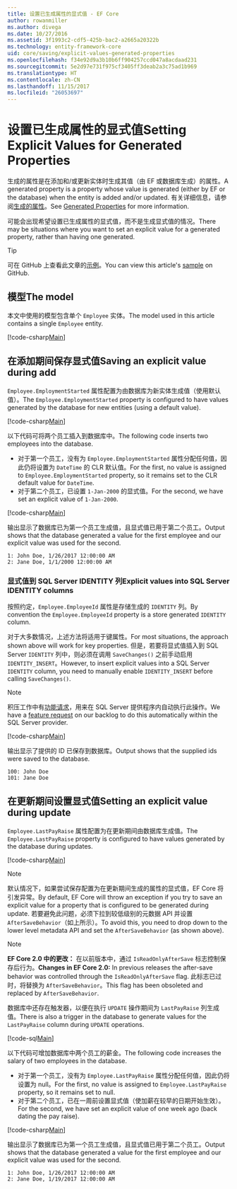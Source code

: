 ```yaml
---
title: 设置已生成属性的显式值 - EF Core
author: rowanmiller
ms.author: divega
ms.date: 10/27/2016
ms.assetid: 3f1993c2-cdf5-425b-bac2-a2665a20322b
ms.technology: entity-framework-core
uid: core/saving/explicit-values-generated-properties
ms.openlocfilehash: f34e92d9a3b10b6ff904257ccd047a8acdaad231
ms.sourcegitcommit: 5e2d97e731f975cf3405ff3deab2a3c75ad1b969
ms.translationtype: HT
ms.contentlocale: zh-CN
ms.lasthandoff: 11/15/2017
ms.locfileid: "26053697"
---
```

# <a name="setting-explicit-values-for-generated-properties"></a><span data-ttu-id="24182-102">设置已生成属性的显式值</span><span class="sxs-lookup"><span data-stu-id="24182-102">Setting Explicit Values for Generated Properties</span></span>

<span data-ttu-id="24182-103">生成的属性是在添加和/或更新实体时生成其值（由 EF 或数据库生成）的属性。</span><span class="sxs-lookup"><span data-stu-id="24182-103">A generated property is a property whose value is generated (either by EF or the database) when the entity is added and/or updated.</span></span> <span data-ttu-id="24182-104">有关详细信息，请参阅[生成的属性](../modeling/generated-properties.md)。</span><span class="sxs-lookup"><span data-stu-id="24182-104">See [Generated Properties](../modeling/generated-properties.md) for more information.</span></span>

<span data-ttu-id="24182-105">可能会出现希望设置已生成属性的显式值，而不是生成显式值的情况。</span><span class="sxs-lookup"><span data-stu-id="24182-105">There may be situations where you want to set an explicit value for a generated property, rather than having one generated.</span></span>

> [!TIP]  
> <span data-ttu-id="24182-106">可在 GitHub 上查看此文章的[示例](https://github.com/aspnet/EntityFramework.Docs/tree/master/samples/core/Saving/Saving/ExplicitValuesGenerateProperties/)。</span><span class="sxs-lookup"><span data-stu-id="24182-106">You can view this article's [sample](https://github.com/aspnet/EntityFramework.Docs/tree/master/samples/core/Saving/Saving/ExplicitValuesGenerateProperties/) on GitHub.</span></span>

## <a name="the-model"></a><span data-ttu-id="24182-107">模型</span><span class="sxs-lookup"><span data-stu-id="24182-107">The model</span></span>

<span data-ttu-id="24182-108">本文中使用的模型包含单个 `Employee` 实体。</span><span class="sxs-lookup"><span data-stu-id="24182-108">The model used in this article contains a single `Employee` entity.</span></span>

[!code-csharp[Main](../../../samples/core/Saving/Saving/ExplicitValuesGenerateProperties/Employee.cs#Sample)]

## <a name="saving-an-explicit-value-during-add"></a><span data-ttu-id="24182-109">在添加期间保存显式值</span><span class="sxs-lookup"><span data-stu-id="24182-109">Saving an explicit value during add</span></span>

<span data-ttu-id="24182-110">`Employee.EmploymentStarted` 属性配置为由数据库为新实体生成值（使用默认值）。</span><span class="sxs-lookup"><span data-stu-id="24182-110">The `Employee.EmploymentStarted` property is configured to have values generated by the database for new entities (using a default value).</span></span>

[!code-csharp[Main](../../../samples/core/Saving/Saving/ExplicitValuesGenerateProperties/EmployeeContext.cs#EmploymentStarted)]

<span data-ttu-id="24182-111">以下代码可将两个员工插入到数据库中。</span><span class="sxs-lookup"><span data-stu-id="24182-111">The following code inserts two employees into the database.</span></span>
* <span data-ttu-id="24182-112">对于第一个员工，没有为 `Employee.EmploymentStarted` 属性分配任何值，因此仍将设置为 `DateTime` 的 CLR 默认值。</span><span class="sxs-lookup"><span data-stu-id="24182-112">For the first, no value is assigned to `Employee.EmploymentStarted` property, so it remains set to the CLR default value for `DateTime`.</span></span>
* <span data-ttu-id="24182-113">对于第二个员工，已设置 `1-Jan-2000` 的显式值。</span><span class="sxs-lookup"><span data-stu-id="24182-113">For the second, we have set an explicit value of `1-Jan-2000`.</span></span>

[!code-csharp[Main](../../../samples/core/Saving/Saving/ExplicitValuesGenerateProperties/Sample.cs#EmploymentStarted)]

<span data-ttu-id="24182-114">输出显示了数据库已为第一个员工生成值，且显式值已用于第二个员工。</span><span class="sxs-lookup"><span data-stu-id="24182-114">Output shows that the database generated a value for the first employee and our explicit value was used for the second.</span></span>

``` Console
1: John Doe, 1/26/2017 12:00:00 AM
2: Jane Doe, 1/1/2000 12:00:00 AM
```

### <a name="explicit-values-into-sql-server-identity-columns"></a><span data-ttu-id="24182-115">显式值到 SQL Server IDENTITY 列</span><span class="sxs-lookup"><span data-stu-id="24182-115">Explicit values into SQL Server IDENTITY columns</span></span>

<span data-ttu-id="24182-116">按照约定，`Employee.EmployeeId` 属性是存储生成的 `IDENTITY` 列。</span><span class="sxs-lookup"><span data-stu-id="24182-116">By convention the `Employee.EmployeeId` property is a store generated `IDENTITY` column.</span></span>

<span data-ttu-id="24182-117">对于大多数情况，上述方法将适用于键属性。</span><span class="sxs-lookup"><span data-stu-id="24182-117">For most situations, the approach shown above will work for key properties.</span></span> <span data-ttu-id="24182-118">但是，若要将显式值插入到 SQL Server `IDENTITY` 列中，则必须在调用 `SaveChanges()` 之前手动启用 `IDENTITY_INSERT`。</span><span class="sxs-lookup"><span data-stu-id="24182-118">However, to insert explicit values into a SQL Server `IDENTITY` column, you need to manually enable `IDENTITY_INSERT` before calling `SaveChanges()`.</span></span>

> [!NOTE]  
> <span data-ttu-id="24182-119">积压工作中有[功能请求](https://github.com/aspnet/EntityFramework/issues/703)，用来在 SQL Server 提供程序内自动执行此操作。</span><span class="sxs-lookup"><span data-stu-id="24182-119">We have a [feature request](https://github.com/aspnet/EntityFramework/issues/703) on our backlog to do this automatically within the SQL Server provider.</span></span>

[!code-csharp[Main](../../../samples/core/Saving/Saving/ExplicitValuesGenerateProperties/Sample.cs#EmployeeId)]

<span data-ttu-id="24182-120">输出显示了提供的 ID 已保存到数据库。</span><span class="sxs-lookup"><span data-stu-id="24182-120">Output shows that the supplied ids were saved to the database.</span></span>

``` Console
100: John Doe
101: Jane Doe
```

## <a name="setting-an-explicit-value-during-update"></a><span data-ttu-id="24182-121">在更新期间设置显式值</span><span class="sxs-lookup"><span data-stu-id="24182-121">Setting an explicit value during update</span></span>

<span data-ttu-id="24182-122">`Employee.LastPayRaise` 属性配置为在更新期间由数据库生成值。</span><span class="sxs-lookup"><span data-stu-id="24182-122">The `Employee.LastPayRaise` property is configured to have values generated by the database during updates.</span></span>

[!code-csharp[Main](../../../samples/core/Saving/Saving/ExplicitValuesGenerateProperties/EmployeeContext.cs#LastPayRaise)]

> [!NOTE]  
> <span data-ttu-id="24182-123">默认情况下，如果尝试保存配置为在更新期间生成的属性的显式值，EF Core 将引发异常。</span><span class="sxs-lookup"><span data-stu-id="24182-123">By default, EF Core will throw an exception if you try to save an explicit value for a property that is configured to be generated during update.</span></span> <span data-ttu-id="24182-124">若要避免此问题，必须下拉到较低级别的元数据 API 并设置 `AfterSaveBehavior`（如上所示）。</span><span class="sxs-lookup"><span data-stu-id="24182-124">To avoid this, you need to drop down to the lower level metadata API and set the `AfterSaveBehavior` (as shown above).</span></span>

> [!NOTE]  
> <span data-ttu-id="24182-125">**EF Core 2.0 中的更改：** 在以前版本中，通过 `IsReadOnlyAfterSave` 标志控制保存后行为。</span><span class="sxs-lookup"><span data-stu-id="24182-125">**Changes in EF Core 2.0:** In previous releases the after-save behavior was controlled through the `IsReadOnlyAfterSave` flag.</span></span> <span data-ttu-id="24182-126">此标志已过时，将替换为 `AfterSaveBehavior`。</span><span class="sxs-lookup"><span data-stu-id="24182-126">This flag has been obsoleted and replaced by `AfterSaveBehavior`.</span></span>

<span data-ttu-id="24182-127">数据库中还存在触发器，以便在执行 `UPDATE` 操作期间为 `LastPayRaise` 列生成值。</span><span class="sxs-lookup"><span data-stu-id="24182-127">There is also a trigger in the database to generate values for the `LastPayRaise` column during `UPDATE` operations.</span></span>

[!code-sql[Main](../../../samples/core/Saving/Saving/ExplicitValuesGenerateProperties/employee_UPDATE.sql)]

<span data-ttu-id="24182-128">以下代码可增加数据库中两个员工的薪金。</span><span class="sxs-lookup"><span data-stu-id="24182-128">The following code increases the salary of two employees in the database.</span></span>
* <span data-ttu-id="24182-129">对于第一个员工，没有为 `Employee.LastPayRaise` 属性分配任何值，因此仍将设置为 null。</span><span class="sxs-lookup"><span data-stu-id="24182-129">For the first, no value is assigned to `Employee.LastPayRaise` property, so it remains set to null.</span></span>
* <span data-ttu-id="24182-130">对于第二个员工，已在一周前设置显式值（使加薪在较早的日期开始生效）。</span><span class="sxs-lookup"><span data-stu-id="24182-130">For the second, we have set an explicit value of one week ago (back dating the pay raise).</span></span>

[!code-csharp[Main](../../../samples/core/Saving/Saving/ExplicitValuesGenerateProperties/Sample.cs#LastPayRaise)]

<span data-ttu-id="24182-131">输出显示了数据库已为第一个员工生成值，且显式值已用于第二个员工。</span><span class="sxs-lookup"><span data-stu-id="24182-131">Output shows that the database generated a value for the first employee and our explicit value was used for the second.</span></span>

``` Console
1: John Doe, 1/26/2017 12:00:00 AM
2: Jane Doe, 1/19/2017 12:00:00 AM
```
